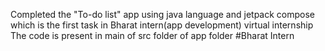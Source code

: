 Completed the "To-do list" app using java language and jetpack compose which is the first task in Bharat intern(app development) virtual internship
The code is present in main of src folder of app folder
#Bharat Intern
